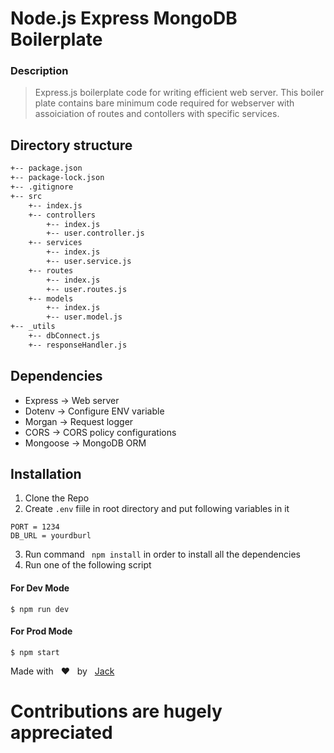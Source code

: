 # Node.js Express MongoDB Boilerplate

### Description

> Express.js boilerplate code for writing efficient web server. This boiler plate contains 
> bare minimum code required for webserver with assoiciation of routes and contollers
> with specific services.

## Directory structure 


```sh
+-- package.json
+-- package-lock.json
+-- .gitignore
+-- src
    +-- index.js
    +-- controllers
        +-- index.js
        +-- user.controller.js
    +-- services
        +-- index.js
        +-- user.service.js
    +-- routes
        +-- index.js
        +-- user.routes.js
    +-- models
        +-- index.js
        +-- user.model.js
+-- _utils
    +-- dbConnect.js
    +-- responseHandler.js

```


## Dependencies 

* Express -> Web server
* Dotenv -> Configure ENV variable
* Morgan -> Request logger
* CORS -> CORS policy configurations
* Mongoose -> MongoDB ORM

## Installation
    
1. Clone the Repo
2. Create `.env` fiile in root directory and put following variables in it 
```
PORT = 1234
DB_URL = yourdburl
```
3. Run command  ```  npm install ``` in order to install all the dependencies
4. Run one of the following script

#### For Dev Mode 

`$ npm run dev`

#### For Prod Mode 
`$ npm start`



Made with &nbsp; ❤️ &nbsp;  by &nbsp; <a href="https://github.com/jack-sparroow"> Jack </a>


# Contributions are hugely appreciated 